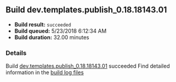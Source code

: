 ## Build dev.templates.publish_0.18.18143.01
- **Build result:** `succeeded`
- **Build queued:** 5/23/2018 6:12:34 AM
- **Build duration:** 32.00 minutes
### Details
Build [dev.templates.publish_0.18.18143.01](https://winappstudio.visualstudio.com/web/build.aspx?pcguid=a4ef43be-68ce-4195-a619-079b4d9834c2&builduri=vstfs%3a%2f%2f%2fBuild%2fBuild%2f25719) succeeded
Find detailed information in the [build log files](https://uwpctdiags.blob.core.windows.net/buildlogs/dev.templates.publish_0.18.18143.01_logs.zip)
